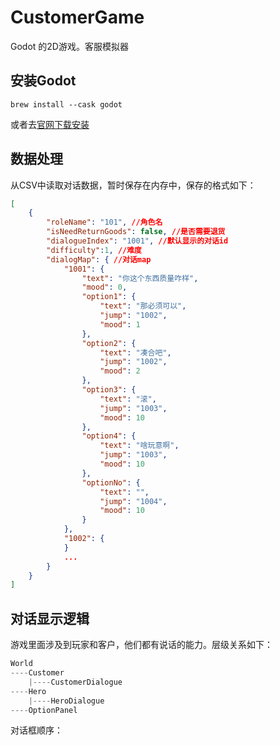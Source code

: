# CustomerGame
Godot 的2D游戏。客服模拟器

## 安装Godot


```shell
brew install --cask godot
```
或者去[官网下载安装](https://godotengine.org/download)



## 数据处理

从CSV中读取对话数据，暂时保存在内存中，保存的格式如下：

```json
[
    {
        "roleName": "101", //角色名
        "isNeedReturnGoods": false, //是否需要退货
        "dialogueIndex": "1001", //默认显示的对话id
        "difficulty":1, //难度
        "dialogMap": { //对话map
            "1001": {
                "text": "你这个东西质量咋样",
                "mood": 0,
                "option1": {
                    "text": "那必须可以",
                    "jump": "1002",
                    "mood": 1
                },
                "option2": {
                    "text": "凑合吧",
                    "jump": "1002",
                    "mood": 2
                },
                "option3": {
                    "text": "滚",
                    "jump": "1003",
                    "mood": 10
                },
                "option4": {
                    "text": "啥玩意啊",
                    "jump": "1003",
                    "mood": 10
                },
                "optionNo": {
                    "text": "",
                    "jump": "1004",
                    "mood": 10
                }
            },
            "1002": {
            }
            ...
        }
    }
]
```

## 对话显示逻辑

游戏里面涉及到玩家和客户，他们都有说话的能力。层级关系如下：

```js
World
----Customer
    |----CustomerDialogue
----Hero
    |----HeroDialogue
----OptionPanel
```

对话框顺序：

